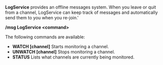 **LogService** provides an offline messages system. When you leave
or quit from a channel, LogService can keep track of messages and
automatically send them to you when you re-join.'

**/msg LogService \<command\>**

The following commands are available:

  * **WATCH [channel]**      Starts monitoring a channel.
  * **UNWATCH [channel]**    Stops monitoring a channel.
  * **STATUS**               Lists what channels are currently being monitored.
